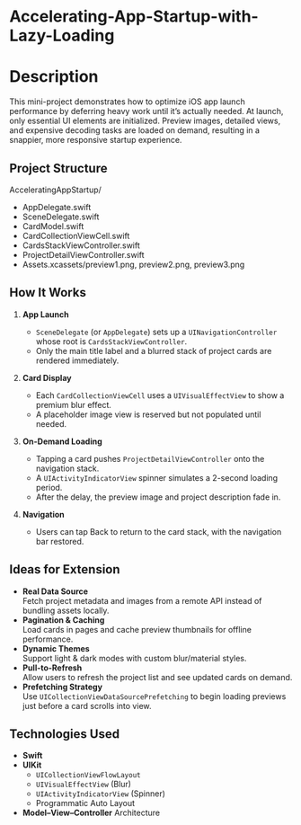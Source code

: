 # Accelerating-App-Startup-with-Lazy-Loading
# Description
This mini-project demonstrates how to optimize iOS app launch performance by deferring heavy work until it’s actually needed. At launch, only essential UI elements are initialized. Preview images, detailed views, and expensive decoding tasks are loaded on demand, resulting in a snappier, more responsive startup experience.

## Project Structure
AcceleratingAppStartup/
* AppDelegate.swift
* SceneDelegate.swift
* CardModel.swift
* CardCollectionViewCell.swift
* CardsStackViewController.swift
* ProjectDetailViewController.swift
* Assets.xcassets/preview1.png, preview2.png, preview3.png

## How It Works
1. **App Launch**  
   - `SceneDelegate` (or `AppDelegate`) sets up a `UINavigationController` whose root is `CardsStackViewController`.
   - Only the main title label and a blurred stack of project cards are rendered immediately.

2. **Card Display**  
   - Each `CardCollectionViewCell` uses a `UIVisualEffectView` to show a premium blur effect.
   - A placeholder image view is reserved but not populated until needed.

3. **On-Demand Loading**  
   - Tapping a card pushes `ProjectDetailViewController` onto the navigation stack.
   - A `UIActivityIndicatorView` spinner simulates a 2-second loading period.
   - After the delay, the preview image and project description fade in.

4. **Navigation**  
   - Users can tap Back to return to the card stack, with the navigation bar restored.

## Ideas for Extension
- **Real Data Source**  
  Fetch project metadata and images from a remote API instead of bundling assets locally.
- **Pagination & Caching**  
  Load cards in pages and cache preview thumbnails for offline performance.
- **Dynamic Themes**  
  Support light & dark modes with custom blur/material styles.
- **Pull-to-Refresh**  
  Allow users to refresh the project list and see updated cards on demand.
- **Prefetching Strategy**  
  Use `UICollectionViewDataSourcePrefetching` to begin loading previews just before a card scrolls into view.

## Technologies Used
- **Swift**
- **UIKit**  
  - `UICollectionViewFlowLayout`  
  - `UIVisualEffectView` (Blur)  
  - `UIActivityIndicatorView` (Spinner)  
  - Programmatic Auto Layout
- **Model–View–Controller** Architecture
